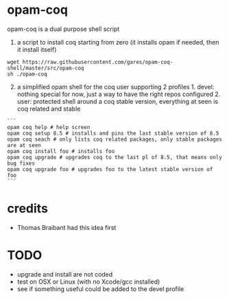 # opam-coq

opam-coq is a dual purpose shell script

  1. a script to install coq starting from zero (it installs opam if needed, then it install itself)
  
  ```
  wget https://raw.githubusercontent.com/gares/opam-coq-shell/master/src/opam-coq
  sh ./opam-coq
  ```
  
  2. a simplified opam shell for the coq user supporting 2 profiles
    1. devel: nothing special for now, just a way to have the right repos configured
    2. user: protected shell around a coq stable version, everything at seen is coq related and stable
    
    ```
    opam coq help # help screen
    opam coq setup 8.5 # installs and pins the last stable version of 8.5
    opam coq seach # only lists coq related packages, only stable packages are at seen
    opam coq install foo # installs foo
    opam coq upgrade # upgrades coq to the last pl of 8.5, that means only bug fixes
    opam coq upgrade foo # upgrades foo to the latest stable version of foo
    ```

# credits
- Thomas Braibant had this idea first

# TODO
- upgrade and install are not coded
- test on OSX or Linux (with no Xcode/gcc installed)
- see if something useful could be added to the devel profile
  

